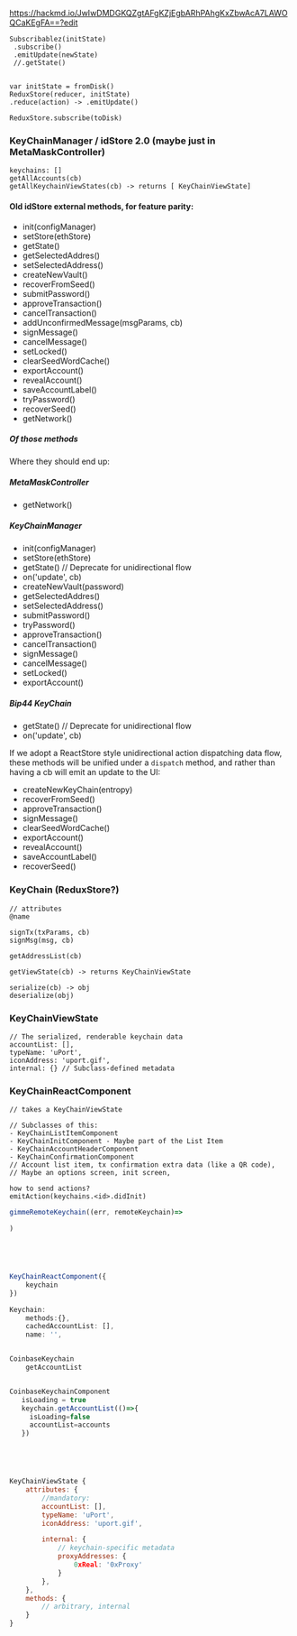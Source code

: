 https://hackmd.io/JwIwDMDGKQZgtAFgKZjEgbARhPAhgKxZbwAcA7LAWOQCaKEgFA==?edit

```
Subscribablez(initState)
 .subscribe()
 .emitUpdate(newState)
 //.getState()


var initState = fromDisk()
ReduxStore(reducer, initState)
.reduce(action) -> .emitUpdate()

ReduxStore.subscribe(toDisk)
```

### KeyChainManager / idStore 2.0 (maybe just in MetaMaskController)
	keychains: []
	getAllAccounts(cb)
	getAllKeychainViewStates(cb) -> returns [ KeyChainViewState]

#### Old idStore external methods, for feature parity:

- init(configManager)
- setStore(ethStore)
- getState()
- getSelectedAddres()
- setSelectedAddress()
- createNewVault()
- recoverFromSeed()
- submitPassword()
- approveTransaction()
- cancelTransaction()
- addUnconfirmedMessage(msgParams, cb)
- signMessage()
- cancelMessage()
- setLocked()
- clearSeedWordCache()
- exportAccount()
- revealAccount()
- saveAccountLabel()
- tryPassword()
- recoverSeed()
- getNetwork()

##### Of those methods

Where they should end up:

##### MetaMaskController

- getNetwork()

##### KeyChainManager

- init(configManager)
- setStore(ethStore)
- getState() // Deprecate for unidirectional flow
- on('update', cb)
- createNewVault(password)
- getSelectedAddres()
- setSelectedAddress()
- submitPassword()
- tryPassword()
- approveTransaction()
- cancelTransaction()
- signMessage()
- cancelMessage()
- setLocked()
- exportAccount()

##### Bip44 KeyChain

- getState() // Deprecate for unidirectional flow
- on('update', cb)

If we adopt a ReactStore style unidirectional action dispatching data flow, these methods will be unified under a `dispatch` method, and rather than having a cb will emit an update to the UI:

- createNewKeyChain(entropy)
- recoverFromSeed()
- approveTransaction()
- signMessage()
- clearSeedWordCache()
- exportAccount()
- revealAccount()
- saveAccountLabel()
- recoverSeed()

### KeyChain (ReduxStore?)
	// attributes
	@name

    signTx(txParams, cb)
    signMsg(msg, cb)

	getAddressList(cb)

	getViewState(cb) -> returns KeyChainViewState

    serialize(cb) -> obj
    deserialize(obj)

### KeyChainViewState
	// The serialized, renderable keychain data
    accountList: [],
    typeName: 'uPort',
    iconAddress: 'uport.gif',
	internal: {} // Subclass-defined metadata

### KeyChainReactComponent
    // takes a KeyChainViewState

	// Subclasses of this:
	- KeyChainListItemComponent
	- KeyChainInitComponent - Maybe part of the List Item
	- KeyChainAccountHeaderComponent
	- KeyChainConfirmationComponent
	// Account list item, tx confirmation extra data (like a QR code),
	// Maybe an options screen, init screen,

    how to send actions?
    emitAction(keychains.<id>.didInit)

```js
gimmeRemoteKeychain((err, remoteKeychain)=>

)





KeyChainReactComponent({
    keychain
})

Keychain:
	methods:{},
	cachedAccountList: [],
	name: '',


CoinbaseKeychain
    getAccountList


CoinbaseKeychainComponent
   isLoading = true
   keychain.getAccountList(()=>{
     isLoading=false
     accountList=accounts
   })





KeyChainViewState {
	attributes: {
		//mandatory:
		accountList: [],
		typeName: 'uPort',
		iconAddress: 'uport.gif',

		internal: {
			// keychain-specific metadata
			proxyAddresses: {
				0xReal: '0xProxy'
			}
		},
	},
	methods: {
		// arbitrary, internal
	}
}

```
